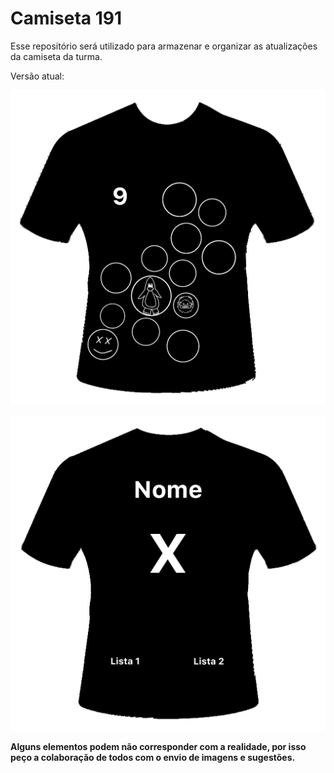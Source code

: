 # Camiseta 191

Esse repositório será utilizado para armazenar e organizar as atualizações da camiseta da turma.

Versão atual:

![Imagem Frente](Frente_02.png)

![Imagem Costas](Costas_01.png)

__**Alguns elementos podem não corresponder com a realidade, por isso peço a colaboração de todos com o envio de imagens e sugestões.**__
